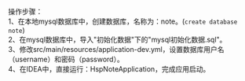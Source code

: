 操作步骤：  
1、在本地mysql数据库中，创建数据库，名称为：note。(`create database note`)  
2、在mysql数据库中，导入"初始化数据"下的"mysql初始化数据.sql"。  
3、修改src/main/resources/application-dev.yml，设置数据库用户名（username）和密码（password）。  
4、在IDEA中，直接运行：HspNoteApplication，完成应用启动。
